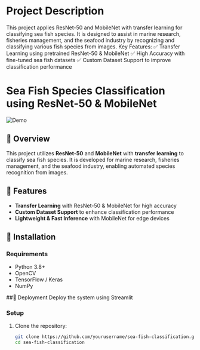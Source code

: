 # Project Description
This project applies ResNet-50 and MobileNet with transfer learning for classifying sea fish species. It is designed to assist in marine research, fisheries management, and the seafood industry by recognizing and classifying various fish species from images.
Key Features:
✅ Transfer Learning using pretrained ResNet-50 & MobileNet
✅ High Accuracy with fine-tuned sea fish datasets
✅ Custom Dataset Support to improve classification performance

# Sea Fish Species Classification using ResNet-50 & MobileNet  

![Demo](demo.gif)  

## 📌 Overview  
This project utilizes **ResNet-50** and **MobileNet** with **transfer learning** to classify sea fish species. It is developed for marine research, fisheries management, and the seafood industry, enabling automated species recognition from images.  

## 🚀 Features  
- **Transfer Learning** with ResNet-50 & MobileNet for high accuracy  
- **Custom Dataset Support** to enhance classification performance  
- **Lightweight & Fast Inference** with MobileNet for edge devices   

## 📂 Installation  
### Requirements  
- Python 3.8+  
- OpenCV  
- TensorFlow / Keras  
- NumPy

##📡 Deployment
Deploy the system using Streamlit

### Setup  
1. Clone the repository:  
   ```bash
   git clone https://github.com/yourusername/sea-fish-classification.git
   cd sea-fish-classification
